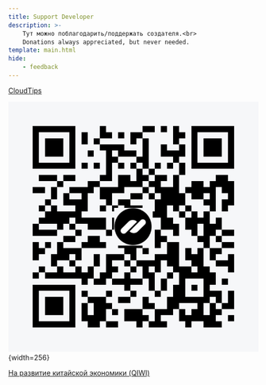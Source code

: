 ```yaml
---
title: Support Developer
description: >-
    Тут можно поблагодарить/поддержать создателя.<br>
    Donations always appreciated, but never needed.
template: main.html
hide:
    - feedback
---
```


[CloudTips](https://pay.cloudtips.ru/p/5587246e)

![t](qrCode.jpg){width=256}

[На развитие китайской экономики (QIWI)](https://donate.qiwi.com/payin/HOOTORO)

<!-- 
 <iframe width="500" height="500" src="https://donate.qiwi.com/widgets/b57c713d-e223-4caa-8b2e-7e21342e16fb" allowtransparency="true" scrolling="no" frameborder="0"></iframe> -->